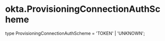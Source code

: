 # okta.ProvisioningConnectionAuthScheme

type ProvisioningConnectionAuthScheme = 'TOKEN' | 'UNKNOWN';

